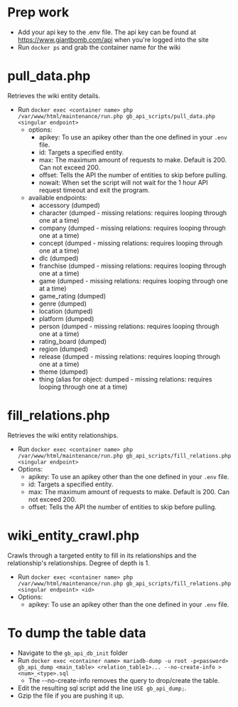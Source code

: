 # Prep work

- Add your api key to the .env file. The api key can be found at https://www.giantbomb.com/api when you're logged into the site
- Run `docker ps` and grab the container name for the wiki 

# pull_data.php
Retrieves the wiki entity details.

- Run `docker exec <container name> php /var/www/html/maintenance/run.php gb_api_scripts/pull_data.php <singular endpoint>`
  - options:
    - apikey: To use an apikey other than the one defined in your `.env` file.
    - id: Targets a specified entity.
    - max: The maximum amount of requests to make. Default is 200. Can not exceed 200.
    - offset: Tells the API the number of entities to skip before pulling.
    - nowait: When set the script will not wait for the 1 hour API request timeout and exit the program.
  - available endpoints:
    - accessory (dumped)
    - character (dumped - missing relations: requires looping through one at a time)
    - company (dumped - missing relations: requires looping through one at a time)
    - concept (dumped - missing relations: requires looping through one at a time)
    - dlc (dumped)
    - franchise (dumped - missing relations: requires looping through one at a time)
    - game (dumped - missing relations: requires looping through one at a time)
    - game_rating (dumped)
    - genre (dumped)
    - location (dumped)
    - platform (dumped)
    - person (dumped - missing relations: requires looping through one at a time)
    - rating_board (dumped)
    - region (dumped)
    - release (dumped - missing relations: requires looping through one at a time)
    - theme (dumped)
    - thing (alias for object: dumped - missing relations: requires looping through one at a time)

# fill_relations.php
Retrieves the wiki entity relationships.

  - Run `docker exec <container name> php /var/www/html/maintenance/run.php gb_api_scripts/fill_relations.php <singular endpoint>`
  - Options:
    - apikey: To use an apikey other than the one defined in your `.env` file.
    - id: Targets a specified entity.
    - max: The maximum amount of requests to make. Default is 200. Can not exceed 200.
    - offset: Tells the API the number of entities to skip before pulling.

# wiki_entity_crawl.php
Crawls through a targeted entity to fill in its relationships and the relationship's relationships. Degree of depth is 1.

  - Run `docker exec <container name> php /var/www/html/maintenance/run.php gb_api_scripts/fill_relations.php <singular endpoint> <id>`
  - Options:
    - apikey: To use an apikey other than the one defined in your `.env` file.

# To dump the table data

  - Navigate to the `gb_api_db_init` folder
  - Run `docker exec <container name> mariadb-dump -u root -p<password> gb_api_dump <main_table> <relation_table1>... --no-create-info > <num>_<type>.sql`
    - The --no-create-info removes the query to drop/create the table.
  - Edit the resulting sql script add the line `USE gb_api_dump;`.
  - Gzip the file if you are pushing it up.
